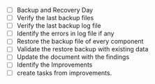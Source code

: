 - [ ] Backup and Recovery Day
- [ ] Verify the last backup files
- [ ] Verify the last backup log file
- [ ] Identify the errors in log file if any
- [ ] Restore the backup file of every component
- [ ] Validate the restore backup with existing data
- [ ] Update the document with the findings
- [ ] Identify the Improvements
- [ ] create tasks from improvements.
